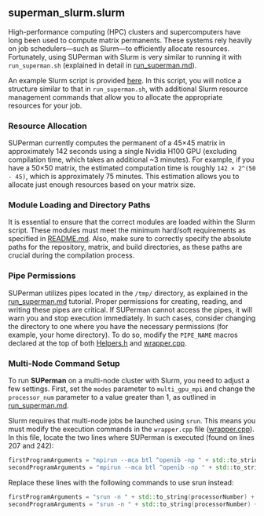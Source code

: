 ## superman_slurm.slurm

High-performance computing (HPC) clusters and supercomputers have long been used to compute matrix permanents. These systems rely heavily on job schedulers—such as Slurm—to efficiently allocate resources. Fortunately, using SUPerman with Slurm is very similar to running it with `run_superman.sh` (explained in detail in [run_superman.md](run_superman.md)).

An example Slurm script is provided [here](../superman_slurm.slurm). In this script, you will notice a structure similar to that in `run_superman.sh`, with additional Slurm resource management commands that allow you to allocate the appropriate resources for your job.

### Resource Allocation

SUPerman currently computes the permanent of a 45×45 matrix in approximately 142 seconds using a single Nvidia H100 GPU (excluding compilation time, which takes an additional ~3 minutes). For example, if you have a 50×50 matrix, the estimated computation time is roughly `142 × 2^(50 - 45)`, which is approximately 75 minutes. This estimation allows you to allocate just enough resources based on your matrix size.

### Module Loading and Directory Paths

It is essential to ensure that the correct modules are loaded within the Slurm script. These modules must meet the minimum hard/soft requirements as specified in [README.md](../README.md). Also, make sure to correctly specify the absolute paths for the repository, matrix, and build directories, as these paths are crucial during the compilation process.

### Pipe Permissions

SUPerman utilizes pipes located in the `/tmp/` directory, as explained in the [run_superman.md](run_superman.md) tutorial. Proper permissions for creating, reading, and writing these pipes are critical. If SUPerman cannot access the pipes, it will warn you and stop execution immediately. In such cases, consider changing the directory to one where you have the necessary permissions (for example, your home directory). To do so, modify the `PIPE_NAME` macros declared at the top of both [Helpers.h](../CommonFiles/Helpers.h) and [wrapper.cpp](../wrapper.cpp).

### Multi-Node Command Setup

To run **SUPerman** on a multi-node cluster with Slurm, you need to adjust a few settings. First, set the `modes` parameter to `multi_gpu_mpi` and change the `processor_num` parameter to a value greater than 1, as outlined in [run_superman.md](run_superman.md).

Slurm requires that multi-node jobs be launched using `srun`. This means you must modify the execution commands in the `wrapper.cpp` file ([wrapper.cpp](../wrapper.cpp)). In this file, locate the two lines where SUPerman is executed (found on lines 207 and 242):

```cpp
firstProgramArguments = "mpirun --mca btl ^openib -np " + std::to_string(processorNumber) + " " + firstProgramArguments;
secondProgramArguments = "mpirun --mca btl ^openib -np " + std::to_string(processorNumber) + " " + secondProgramArguments;
```

Replace these lines with the following commands to use srun instead:

```cpp
firstProgramArguments = "srun -n " + std::to_string(processorNumber) + " " + firstProgramArguments;
secondProgramArguments = "srun -n " + std::to_string(processorNumber) + " " + secondProgramArguments;
```